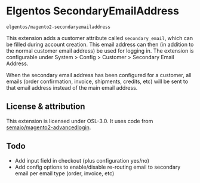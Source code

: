 # Elgentos SecondaryEmailAddress

`elgentos/magento2-secondaryemailaddress`

This extension adds a customer attribute called `secondary_email`, which can be filled during account creation. This email address can then (in addition to the normal customer email address) be used for logging in. The extension is configurable under System > Config > Customer > Secondary Email Address.

When the secondary email address has been configured for a customer, all emails (order confirmation, invoice, shipments, credits, etc) will be sent to that email address instead of the main email address.

## License & attribution

This extension is licensed under OSL-3.0. It uses code from [semaio/magento2-advancedlogin](https://github.com/semaio/Magento2-AdvancedLogin).

## Todo

- Add input field in checkout (plus configuration yes/no)
- Add config options to enable/disable re-routing email to secondary email per email type (order, invoice, etc)
